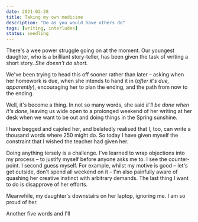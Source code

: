 ```yaml
---
date: 2021-02-28
title: Taking my own medicine
description: "Do as you would have others do"
tags: [writing, interludes]
status: seedling
---
```


There's a wee power struggle going on at the moment. Our youngest daughter, who is a brilliant story-teller, has been given the task of writing a short story. _She doesn't do short._

We've been trying to head this off sooner rather than later – asking when her homework is due, when she intends to hand it in (_after it's due, apparently_), encouraging her to plan the ending, and the path from now to the ending.

Well, it's become a thing. In not so many words, she said _it'll be done when it's done_, leaving us wide open to a prolonged weekend of her writing at her desk when we want to be out and doing things in the Spring sunshine.

I have begged and cajoled her, and belatedly realised that I, too, can write a thousand words where 250 might do. So today I have given myself the constraint that I wished the teacher had given her.

Doing anything tersely is a challenge. I've learned to wrap objections into my process – to justify myself before anyone asks me to. I see the counter-point. I second guess myself. For example, whilst my motive is good – let's get outside, don't spend all weekend on it – I'm also painfully aware of quashing her creative instinct with arbitrary demands. The last thing I want to do is disapprove of her efforts.

Meanwhile, my daughter's downstairs on her laptop, ignoring me. I am so proud of her.

Another five words and I'll
